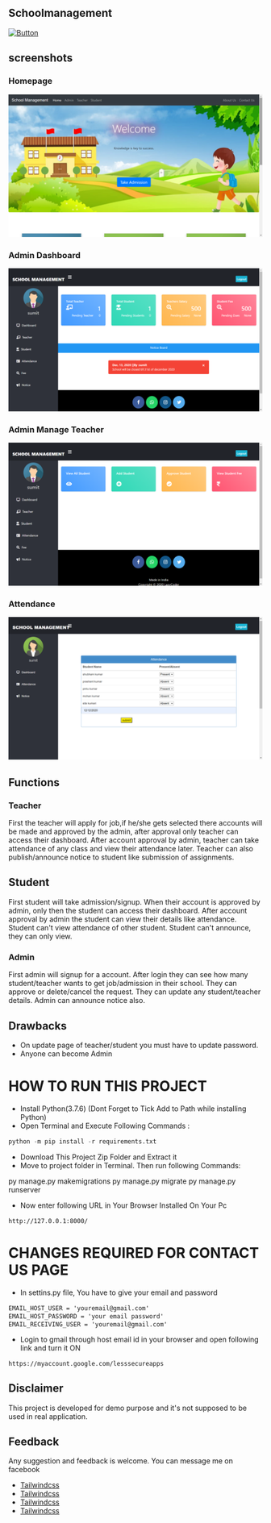 ## Schoolmanagement

[![Button](https://img.shields.io/badge/Develop_by:-submit_Kumar-red)](https://www.passerellesnumeriques.org/what-we-do/cambodia/)



## screenshots

### Homepage

![alt text](image-1.png)

### Admin Dashboard

![alt text](image-2.png)

### Admin Manage Teacher

![alt text](image-3.png)

### Attendance

![alt text](image-4.png)
## Functions

### Teacher

First the teacher will apply for job,if he/she gets selected there accounts will be made and approved by the admin, after approval only teacher can access their dashboard. After account approval by admin, teacher can take attendance of any class and view their attendance later. Teacher can also publish/announce notice to student like submission of assignments.

## Student

First student will take admission/signup. When their account is approved by admin, only then the student can access their dashboard. After account approval by admin the student can view their details like attendance. Student can't view attendance of other student. Student can't announce, they can only view.

### Admin

First admin will signup for a account. After login they can see how many student/teacher wants to get job/admission in their school. They can approve or delete/cancel the request. They can update any student/teacher details. Admin can announce notice also.

## Drawbacks

- On update page of teacher/student you must have to update password.
- Anyone can become Admin

# HOW TO RUN THIS PROJECT

- Install Python(3.7.6) (Dont Forget to Tick Add to Path while installing Python)
- Open Terminal and Execute Following Commands :
```python
python -m pip install -r requirements.txt
```
- Download This Project Zip Folder and Extract it
- Move to project folder in Terminal. Then run following Commands:

py manage.py makemigrations
py manage.py migrate
py manage.py runserver
- Now enter following URL in Your Browser Installed On Your Pc

```code
http://127.0.0.1:8000/
```
# CHANGES REQUIRED FOR CONTACT US PAGE

- In settins.py file, You have to give your email and password

```code
EMAIL_HOST_USER = 'youremail@gmail.com'
EMAIL_HOST_PASSWORD = 'your email password'
EMAIL_RECEIVING_USER = 'youremail@gmail.com'
```
- Login to gmail through host email id in your browser and open following link and turn it ON
```
https://myaccount.google.com/lesssecureapps
```
## Disclaimer

This project is developed for demo purpose and it's not supposed to be used in real application.

## Feedback

Any suggestion and feedback is welcome. You can message me on facebook

-  [Tailwindcss](https://www.w3schools.com/tags/tag_form.asp)
-  [Tailwindcss](https://www.youtube.com/)
-  [Tailwindcss](https://www.w3schools.com/tags/tag_form.asp)
-  [Tailwindcss](https://www.youtube.com/)